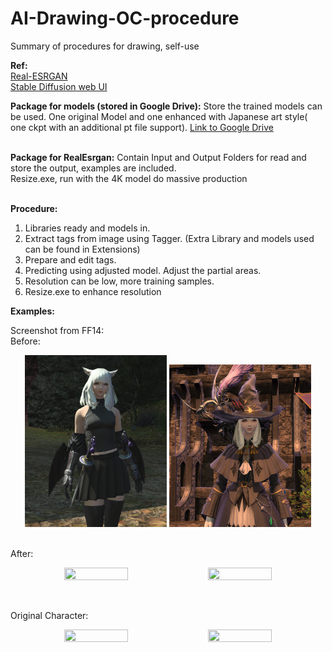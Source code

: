 # AI-Drawing-OC-procedure
Summary of procedures for drawing, self-use

<b>Ref:</b> 
<br>
<a href="https://github.com/xinntao/Real-ESRGAN">Real-ESRGAN</a>
<br>
<a href="https://github.com/AUTOMATIC1111/stable-diffusion-webui">Stable Diffusion web UI</a>

<b>Package for models (stored in Google Drive):</b>
Store the trained models can be used. One original Model and one enhanced with Japanese art style( one ckpt with an additional pt file support). 
<a href="https://drive.google.com/drive/folders/15QViq_LqMdxo8Fk_xibxy-_CCoa3FR_L?usp=sharing">Link to Google Drive</a>

<br>
<b>Package for RealEsrgan:</b>
Contain Input and Output Folders for read and store the output, examples are included.
<br>
Resize.exe, run with the 4K model do massive production
<br>
<br>

<b>Procedure:</b>
1. Libraries ready and models in.
2. Extract tags from image using Tagger. (Extra Library and models used can be found in Extensions)
3. Prepare and edit tags.
4. Predicting using adjusted model. Adjust the partial areas.
5. Resolution can be low, more training samples.
6. Resize.exe to enhance resolution


<b>Examples:</b>

Screenshot from FF14:
<br>
Before:
<br>
<p align="center">
<img src="/PackageForRealEsrgan/Examples/ff14ninja.png" width=45% height=45%>
<img src="/PackageForRealEsrgan/Examples/ff14blm.png" width=45% height=45%>
</p>
<br>
After:<br>
<p align="center">
<img src="/PackageForRealEsrgan/outputs/renzhe.png" width=45% height=45%> 
<img src="/PackageForRealEsrgan/outputs/bm.png" width=45% height=45%>
</p>
<br>

Original Character: <br>
<p align="center">
<img src="/PackageForRealEsrgan/outputs/s8.png" width=45% height=45%> 
<img src="/PackageForRealEsrgan/outputs/s12.png" width=45% height=45%>
</p>
